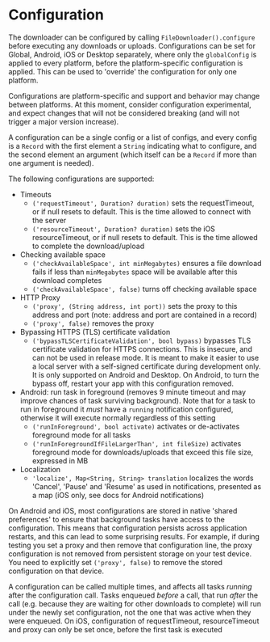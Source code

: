 # Configuration

The downloader can be configured by calling `FileDownloader().configure` before executing any downloads or uploads. Configurations can be set for Global, Android, iOS or Desktop separately, where only the `globalConfig` is applied to every platform, before the platform-specific configuration is applied. This can be used to 'override' the configuration for only one platform.

Configurations are platform-specific and support and behavior may change between platforms. At this moment, consider configuration experimental, and expect changes that will not be considered breaking (and will not trigger a major version increase).

A configuration can be a single config or a list of configs, and every config is a `Record` with the first element a `String` indicating what to configure, and the second element an argument (which itself can be a `Record` if more than one argument is needed).

The following configurations are supported:
* Timeouts
  - `('requestTimeout', Duration? duration)` sets the requestTimeout, or if null resets to default. This is the time allowed to connect with the server
  - `('resourceTimeout', Duration? duration)` sets the iOS resourceTimeout, or if null resets to default. This is the time allowed to complete the download/upload
* Checking available space
  - `('checkAvailableSpace', int minMegabytes)` ensures a file download fails if less than `minMegabytes` space will be available after this download completes
  - `('checkAvailableSpace', false)` turns off checking available space
* HTTP Proxy
  - `('proxy', (String address, int port))` sets the proxy to this address and port (note: address and port are contained in a record)
  - `('proxy', false)` removes the proxy
* Bypassing HTTPS (TLS) certificate validation
  - `('bypassTLSCertificateValidation', bool bypass)`  bypasses TLS certificate validation for HTTPS connections. This is insecure, and can not be used in release mode. It is meant to make it easier to use a local server with a self-signed certificate during development only. It is only supported on Android and Desktop. On Android, to turn the bypass off, restart your app with this configuration removed.
* Android: run task in foreground (removes 9 minute timeout and may improve chances of task surviving background). Note that for a task to run in foreground it _must_ have a `running` notification configured, otherwise it will execute normally regardless of this setting
  - `('runInForeground', bool activate)` activates or de-activates foreground mode for all tasks
  - `('runInForegroundIfFileLargerThan', int fileSize)` activates foreground mode for downloads/uploads that exceed this file size, expressed in MB
* Localization
  - `'localize', Map<String, String> translation` localizes the words 'Cancel', 'Pause' and 'Resume' as used in notifications, presented as a map (iOS only, see docs for Android notifications)

On Android and iOS, most configurations are stored in native 'shared preferences' to ensure that background tasks have access to the configuration. This means that configuration persists across application restarts, and this can lead to some surprising results. For example, if during testing you set a proxy and then remove that configuration line, the proxy configuration is not removed from persistent storage on your test device. You need to explicitly set `('proxy', false)` to remove the stored configuration on that device. 

A configuration can be called multiple times, and affects all tasks *running* after the configuration call. Tasks enqueued _before_ a call, that run _after_ the call (e.g. because they are waiting for other downloads to complete) will run under the newly set configuration, not the one that was active when they were enqueued. On iOS, configuration of requestTimeout, resourceTimeout and proxy can only be set once, before the first task is executed
